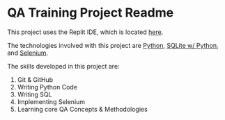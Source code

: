 # QA Training Project Readme
This project uses the Replit IDE, which is located [here](https://replit.com/@tobinkj101/qa-training).

The technologies involved with this project are [Python](https://www.python.org/), [SQLite w/ Python](https://www.geeksforgeeks.org/python-sqlite/), and [Selenium](https://www.selenium.dev/).

The skills developed in this project are:
1. Git & GitHub
2. Writing Python Code
3. Writing SQL
4. Implementing Selenium
5. Learning core QA Concepts & Methodologies